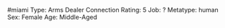 #miami 
Type: Arms Dealer
Connection Rating: 5
Job: ?
Metatype: human
Sex: Female
Age: Middle-Aged

